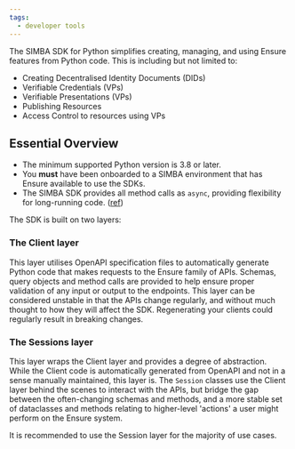 ```yaml
---
tags:
  - developer tools
---
```


The SIMBA SDK for Python simplifies creating, managing, and using Ensure features from Python code. This is including but not limited to:

- Creating Decentralised Identity Documents (DIDs)
- Verifiable Credentials (VPs)
- Verifiable Presentations (VPs)
- Publishing Resources
- Access Control to resources using VPs

## Essential Overview
- The minimum supported Python version is 3.8 or later.
- You **must** have been onboarded to a SIMBA environment that has Ensure available to use the SDKs.
- The SIMBA SDK provides all method calls as `async`, providing flexibility for long-running code. ([ref](https://docs.python.org/3/library/asyncio.html))

The SDK is built on two layers:
### The Client layer
This layer utilises OpenAPI specification files to automatically generate Python code that makes requests to the Ensure family of APIs. Schemas, query objects and method calls are provided to help ensure proper validation of any input or output to the endpoints. This layer can be considered unstable in that the APIs change regularly, and without much thought to how they will affect the SDK. Regenerating your clients could regularly result in breaking changes.
### The Sessions layer
This layer wraps the Client layer and provides a degree of abstraction. While the Client code is automatically generated from OpenAPI and not in a sense manually maintained, this layer is. The `Session` classes use the Client layer behind the scenes to interact with the APIs, but bridge the gap between the often-changing schemas and methods, and a more stable set of dataclasses and methods relating to higher-level 'actions' a user might perform on the Ensure system.

It is recommended to use the Session layer for the majority of use cases.
